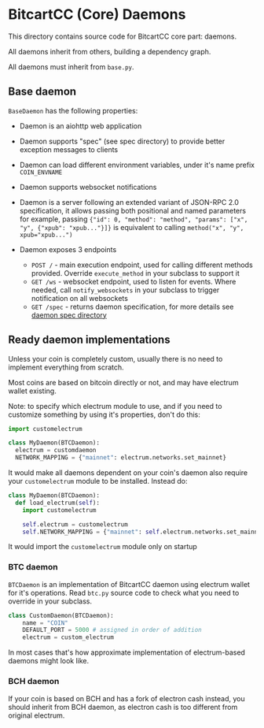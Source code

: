 # BitcartCC (Core) Daemons

This directory contains source code for BitcartCC core part: daemons.

All daemons inherit from others, building a dependency graph.

All daemons must inherit from `base.py`.

## Base daemon

`BaseDaemon` has the following properties:

- Daemon is an aiohttp web application
- Daemon supports "spec" (see spec directory) to provide better exception messages to clients
- Daemon can load different environment variables, under it's name prefix `COIN_ENVNAME`
- Daemon supports websocket notifications
- Daemon is a server following an extended variant of JSON-RPC 2.0 specification, it allows passing both
  positional and named parameters
  for example, passing `{"id": 0, "method": "method", "params": ["x", "y", {"xpub": "xpub..."}]}` is equivalent to calling `method("x", "y", xpub="xpub...")`

- Daemon exposes 3 endpoints

  - `POST /` - main execution endpoint, used for calling different methods provided. Override `execute_method` in your subclass to support it
  - `GET /ws` - websocket endpoint, used to listen for events. Where needed, call `notify_websockets` in your subclass to trigger notification on all websockets
  - `GET /spec` - returns daemon specification, for more details see [daemon spec directory](spec/README.md)

## Ready daemon implementations

Unless your coin is completely custom, usually there is no need to implement everything from scratch.

Most coins are based on bitcoin directly or not, and may have electrum wallet existing.

Note: to specify which electrum module to use, and if you need to customize something by using it's properties, don't do this:

```python
import customelectrum

class MyDaemon(BTCDaemon):
  electrum = customdaemon
  NETWORK_MAPPING = {"mainnet": electrum.networks.set_mainnet}
```

It would make all daemons dependent on your coin's daemon also require your `customelectrum` module to be installed. Instead do:

```python
class MyDaemon(BTCDaemon):
  def load_electrum(self):
    import customelectrum

    self.electrum = customelectrum
    self.NETWORK_MAPPING = {"mainnet": self.electrum.networks.set_mainnet}
```

It would import the `customelectrum` module only on startup

### BTC daemon

`BTCDaemon` is an implementation of BitcartCC daemon using electrum wallet for it's operations. Read `btc.py` source code to check what you need to override in your subclass.

```python
class CustomDaemon(BTCDaemon):
    name = "COIN"
    DEFAULT_PORT = 5000 # assigned in order of addition
    electrum = custom_electrum
```

In most cases that's how approximate implementation of electrum-based daemons might look like.

### BCH daemon

If your coin is based on BCH and has a fork of electron cash instead, you should inherit from BCH daemon, as electron cash is too different from original electrum.
